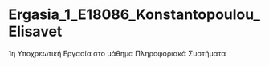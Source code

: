# Ergasia_1_E18086_Konstantopoulou_Elisavet
1η Υποχρεωτική Εργασία στο μάθημα Πληροφοριακά Συστήματα
